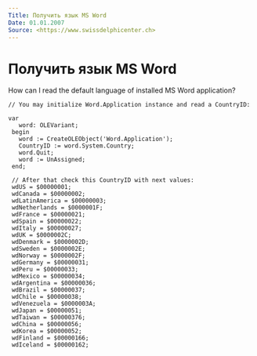 ```yaml
---
Title: Получить язык MS Word
Date: 01.01.2007
Source: <https://www.swissdelphicenter.ch>
---
```



Получить язык MS Word
=====================


How can I read the default language of installed MS Word application?

    // You may initialize Word.Application instance and read a CountryID: 
     
    var
       word: OLEVariant;
     begin
       word := CreateOLEObject('Word.Application');
       CountryID := word.System.Country;
       word.Quit;
       word := UnAssigned;
     end;
     
     // After that check this CountryID with next values: 
     wdUS = $00000001;
     wdCanada = $00000002;
     wdLatinAmerica = $00000003;
     wdNetherlands = $0000001F;
     wdFrance = $00000021;
     wdSpain = $00000022;
     wdItaly = $00000027;
     wdUK = $0000002C;
     wdDenmark = $0000002D;
     wdSweden = $0000002E;
     wdNorway = $0000002F;
     wdGermany = $00000031;
     wdPeru = $00000033;
     wdMexico = $00000034;
     wdArgentina = $00000036;
     wdBrazil = $00000037;
     wdChile = $00000038;
     wdVenezuela = $0000003A;
     wdJapan = $00000051;
     wdTaiwan = $00000376;
     wdChina = $00000056;
     wdKorea = $00000052;
     wdFinland = $00000166;
     wdIceland = $00000162;

